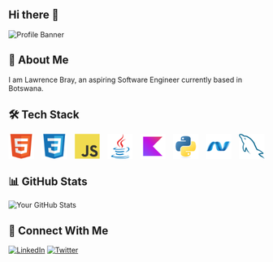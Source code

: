 ## Hi there 👋

<!--
**lawrencebray10/lawrencebray10** is a ✨ _special_ ✨ repository because its `README.md` (this file) appears on your GitHub profile.

Here are some ideas to get you started:

- 🔭 I’m currently working on ...
- 🌱 I’m currently learning ...
- 👯 I’m looking to collaborate on ...
- 🤔 I’m looking for help with ...
- 💬 Ask me about ...
- 📫 How to reach me: ...
- 😄 Pronouns: ...
- ⚡ Fun fact: ...
-->

![Profile Banner](https://your-image-url.com/banner.png)

## 🚀 About Me
I am Lawrence Bray, an aspiring Software Engineer currently based in Botswana. 
<!--- 🔭 I’m currently working on **[Your Project]**
- 🌱 I’m learning **[Technology/Skill]**
- 👯 I’m looking to collaborate on **[Open Source Projects]**
- 📫 How to reach me: **[your.email@example.com]**
- ⚡ Fun fact: **[Something interesting about you]**-->

## 🛠 Tech Stack

<div style="display: flex; justify-content: space-between;">
  <img src="https://raw.githubusercontent.com/devicons/devicon/master/icons/html5/html5-original.svg" width="50"/>
  <img src="https://raw.githubusercontent.com/devicons/devicon/master/icons/css3/css3-original.svg" width="50"/>
  <img src="https://raw.githubusercontent.com/devicons/devicon/master/icons/javascript/javascript-original.svg" width="50"/>
  <img src="https://raw.githubusercontent.com/devicons/devicon/master/icons/java/java-original.svg" width="50"/>
  <img src="https://raw.githubusercontent.com/devicons/devicon/master/icons/kotlin/kotlin-original.svg" width="50"/>
  <img src="https://raw.githubusercontent.com/devicons/devicon/master/icons/python/python-original.svg" width="50"/>
  <img src="https://raw.githubusercontent.com/devicons/devicon/master/icons/dot-net/dot-net-original.svg" width="50"/>
  <img src="https://raw.githubusercontent.com/devicons/devicon/master/icons/mysql/mysql-original.svg" width="50"/>
</div>


## 📊 GitHub Stats
![Your GitHub Stats](https://github-readme-stats.vercel.app/api?username=your-username&show_icons=true&theme=radical)

## 🔗 Connect With Me
[![LinkedIn](https://img.shields.io/badge/LinkedIn-0A66C2?style=for-the-badge&logo=linkedin&logoColor=white)](https://linkedin.com/in/yourprofile)
[![Twitter](https://img.shields.io/badge/Twitter-1DA1F2?style=for-the-badge&logo=twitter&logoColor=white)](https://twitter.com/yourhandle)


